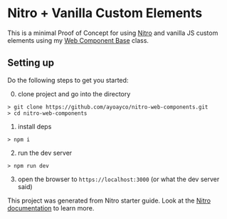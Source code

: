 # Nitro + Vanilla Custom Elements

This is a minimal Proof of Concept for using [Nitro](https://nitro.unjs.io) and vanilla JS custom elements using my [Web Component Base](https://ayco.io/n/web-component-base) class.

## Setting up

Do the following steps to get you started:

0. clone project and go into the directory
```
> git clone https://github.com/ayoayco/nitro-web-components.git
> cd nitro-web-components
```

1. install deps
```
> npm i
```

2. run the dev server
```
> npm run dev
```

3. open the browser to `https://localhost:3000` (or what the dev server said)

This project was generated from Nitro starter guide. Look at the [Nitro documentation](https://nitro.unjs.io/) to learn more.

